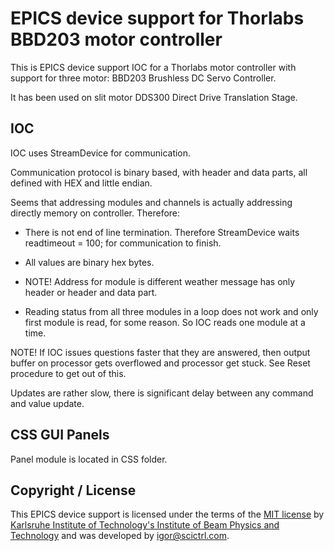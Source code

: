 # EPICS device support for Thorlabs BBD203 motor controller

This is EPICS device support IOC for a Thorlabs motor controller with support for three motor: BBD203 Brushless DC Servo Controller. 

It has been used on slit motor DDS300 Direct Drive Translation Stage.


## IOC


IOC uses StreamDevice for communication.

Communication protocol is binary based, with header and data parts, all defined with HEX and little endian.

Seems that addressing modules and channels is actually addressing directly memory on controller. Therefore:

* There is not end of line termination. Therefore StreamDevice waits readtimeout = 100; for communication to finish.

* All values are binary hex bytes.

* NOTE! Address for module is different weather message has only header or header and data part.

* Reading status from all three modules in a loop does not work and only first module is read, for some reason. So IOC reads one module at a time.

NOTE! If IOC issues questions faster that they are answered, then output buffer on processor gets overflowed and processor get stuck. See Reset procedure to get out of this.

Updates are rather slow, there is significant delay between any command and value update. 


## CSS GUI Panels

Panel module is located in CSS folder.



## Copyright / License

This EPICS device support is licensed under the terms of the [MIT license](LICENSE) by 
[Karlsruhe Institute of Technology's Institute of Beam Physics and Technology](https://www.ibpt.kit.edu/) 
and was developed by [igor@scictrl.com](http://scictrl.org).
